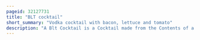 ```yaml
---
pageid: 32127731
title: "BLT cocktail"
short_summary: "Vodka cocktail with bacon, lettuce and tomato"
description: "A Blt Cocktail is a Cocktail made from the Contents of a Blt Sandwich combined with Vodka. Variants on the Drink include using bacon vodka instead of traditional Vodka substituting Liquor for Lettuce incorporating bacon Salt or including cucumber Vodka."
---
```

